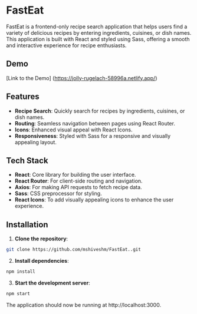 # FastEat

FastEat is a frontend-only recipe search application that helps users find a variety of delicious recipes by entering ingredients, cuisines, or dish names. This application is built with React and styled using Sass, offering a smooth and interactive experience for recipe enthusiasts.

## Demo

[Link to the Demo] (https://jolly-rugelach-58996a.netlify.app/)

## Features

- **Recipe Search**: Quickly search for recipes by ingredients, cuisines, or dish names.
- **Routing**: Seamless navigation between pages using React Router.
- **Icons**: Enhanced visual appeal with React Icons.
- **Responsiveness**: Styled with Sass for a responsive and visually appealing layout.

## Tech Stack

- **React**: Core library for building the user interface.
- **React Router**: For client-side routing and navigation.
- **Axios**: For making API requests to fetch recipe data.
- **Sass**: CSS preprocessor for styling.
- **React Icons**: To add visually appealing icons to enhance the user experience.

## Installation

1. **Clone the repository**:

```bash
git clone https://github.com/mshiveshm/FastEat..git
```
2. **Install dependencies**:

```bash
npm install
```
3. **Start the development server**:

```bash
npm start
```
The application should now be running at http://localhost:3000.
